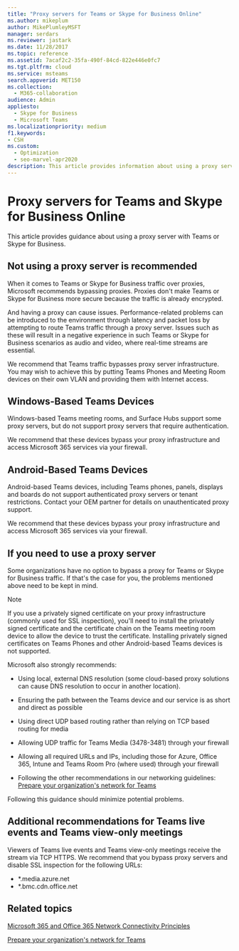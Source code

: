 ```yaml
---
title: "Proxy servers for Teams or Skype for Business Online"
ms.author: mikeplum
author: MikePlumleyMSFT
manager: serdars
ms.reviewer: jastark
ms.date: 11/28/2017
ms.topic: reference
ms.assetid: 7acaf2c2-35fa-490f-84cd-822e446e0fc7
ms.tgt.pltfrm: cloud
ms.service: msteams
search.appverid: MET150
ms.collection: 
  - M365-collaboration
audience: Admin
appliesto: 
  - Skype for Business
  - Microsoft Teams
ms.localizationpriority: medium
f1.keywords:
- CSH
ms.custom: 
  - Optimization
  - seo-marvel-apr2020
description: This article provides information about using a proxy server with Microsoft Teams or Skype for Business.
---
```


# Proxy servers for Teams and Skype for Business Online

This article provides guidance about using a proxy server with Teams or Skype for Business.
  
## Not using a proxy server is recommended

When it comes to Teams or Skype for Business traffic over proxies, Microsoft recommends bypassing proxies. Proxies don't make Teams or Skype for Business more secure because the traffic is already encrypted.
  
And having a proxy can cause issues. Performance-related problems can be introduced to the environment through latency and packet loss by attempting to route Teams traffic through a proxy server. Issues such as these will result in a negative experience in such Teams or Skype for Business scenarios as audio and video, where real-time streams are essential.

We recommend that Teams traffic bypasses proxy server infrastructure. You may wish to achieve this by putting Teams Phones and Meeting Room devices on their own VLAN and providing them with Internet access.

## Windows-Based Teams Devices

Windows-based Teams meeting rooms, and Surface Hubs support some proxy servers, but do not support proxy servers that require authentication.

We recommend that these devices bypass your proxy infrastructure and access Microsoft 365 services via your firewall.

## Android-Based Teams Devices

Android-based Teams devices, including Teams phones, panels, displays and boards do not support authenticated proxy servers or tenant restrictions. Contact your OEM partner for details on unauthenticated proxy support.

We recommend that these devices bypass your proxy infrastructure and access Microsoft 365 services via your firewall.

## If you need to use a proxy server

Some organizations have no option to bypass a proxy for Teams or Skype for Business traffic. If that's the case for you, the problems mentioned above need to be kept in mind.

> [!Note]
> If you use a privately signed certificate on your proxy infrastructure (commonly used for SSL inspection), you'll need to install the privately signed certificate and the certificate chain on the Teams meeting room device to allow the device to trust the certificate. Installing privately signed certificates on Teams Phones and other Android-based Teams devices is not supported.
  
Microsoft also strongly recommends:
  
- Using local, external DNS resolution (some cloud-based proxy solutions can cause DNS resolution to occur in another location).

- Ensuring the path between the Teams device and our service is as short and direct as possible
    
- Using direct UDP based routing rather than relying on TCP based routing for media
    
- Allowing UDP traffic for Teams Media (3478-3481) through your firewall

- Allowing all required URLs and IPs, including those for Azure, Office 365, Intune and Teams Room Pro (where used) through your firewall
    
- Following the other recommendations in our networking guidelines:
  [Prepare your organization's network for Teams](prepare-network.md)
  
 Following this guidance should minimize potential problems.
  
## Additional recommendations for Teams live events and Teams view-only meetings

Viewers of Teams live events and Teams view-only meetings receive the stream via TCP HTTPS. We recommend that you bypass proxy servers and disable SSL inspection for the following URLs:

- *.media.azure.net
- *.bmc.cdn.office.net
  
## Related topics

[Microsoft 365 and Office 365 Network Connectivity Principles](/microsoft-365/enterprise/microsoft-365-network-connectivity-principles)

[Prepare your organization's network for Teams](prepare-network.md)
